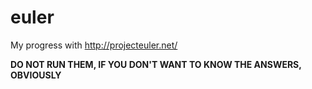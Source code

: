 euler
=====

My progress with http://projecteuler.net/

**DO NOT RUN THEM, IF YOU DON'T WANT TO KNOW THE ANSWERS, OBVIOUSLY**

